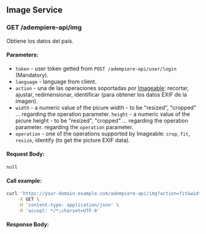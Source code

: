 ## Image Service

### GET /adempiere-api/img

Obtiene los datos del país.

#### Parameters:

- `token` - user token getted from `POST /adempiere-api/user/login` (Mandatory).
- `language` - language from client.
- `action` - una de las operaciones soportadas por [Imageable](https://github.com/sdepold/node-imageable): recortar, ajustar, redimensionar, identificar (para obtener los datos EXIF de la imagen).
- `width`  - a numeric value of the picure width - to be "resized", "cropped" ... regarding the operation parameter.
`height` - a numeric value of the picure height - to be "resized", "cropped" ... regarding the operation parameter. regarding the `operation` parameter.
- `operation` - one of the operations supported by Imageable: `crop`, `fit`, `resize`, identify (to get the picture EXIF data).

#### Request Body:

```
null
```

#### Call example:

```bash
curl 'https://your-domain.example.com/adempiere-api/img?action=fit&width=100&height=100&url=4c374d54-0e21-4a2f-9e18-9b03b22b5d6c-chavo_crop1595979643620.jpg_1902800913.jpg' \
    -X GET \
    -H 'content-type: application/json' \
    -H 'accept: */*;charset=UTF-8'
```

#### Response Body:

```json

```
